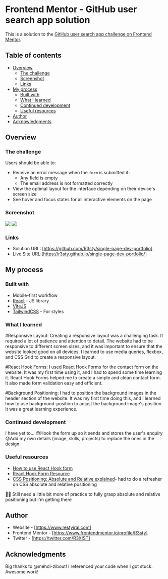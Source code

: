 # Frontend Mentor - GitHub user search app solution

This is a solution to the [GitHub user search app challenge on Frontend Mentor](https://www.frontendmentor.io/challenges/github-user-search-app-Q09YOgaH6).

## Table of contents

- [Overview](#overview)
  - [The challenge](#the-challenge)
  - [Screenshot](#screenshot)
  - [Links](#links)
- [My process](#my-process)
  - [Built with](#built-with)
  - [What I learned](#what-i-learned)
  - [Continued development](#continued-development)
  - [Useful resources](#useful-resources)
- [Author](#author)
- [Acknowledgments](#acknowledgments)

## Overview

### The challenge

Users should be able to:

- Receive an error message when the `form` is submitted if:
  - Any field is empty
  - The email address is not formatted correctly
- View the optimal layout for the interface depending on their device's screen size
- See hover and focus states for all interactive elements on the page

### Screenshot

![](./assets/images/desktop.png)
![](./assets/images/mobile.png)

### Links

- Solution URL: [https://github.com/R3sty/single-page-dev-portfolio]
- Live Site URL:[https://r3sty.github.io/single-page-dev-portfolio/]

## My process

### Built with

- Mobile-first workflow
- [React](https://reactjs.org/) - JS library
- [ViteJS](https://vitejs.dev/)
- [TailwindCSS](https://tailwindcss.com/) - For styles

### What I learned

#Responsive Layout:
Creating a responsive layout was a challenging task. It required a lot of patience and attention to detail. The website had to be responsive to different screen sizes, and it was important to ensure that the website looked good on all devices. I learned to use media queries, flexbox, and CSS Grid to create a responsive layout.

#React Hook Forms:
I used React Hook Forms for the contact form on the website. It was my first time using it, and I had to spend some time learning it. React Hook Forms helped me to create a simple and clean contact form. It also made form validation easy and efficient.

#Background Positioning:
I had to position the background images in the header section of the website. It was my first time doing this, and I learned how to use background-position to adjust the background image's position. It was a great learning experience.

### Continued development

I have yet to...
😓Hook the form up so it sends and stores the user's enquiry
😓Add my own details (image, skills, projects) to replace the ones in the design

### Useful resources

- [How to use React Hook form](https://www.youtube.com/watch?v=4oCH5WaJHzk)
- [React Hook Form Resource](https://react-hook-form.com/)
- [CSS Positioning: Absolute and Relative explained](https://www.youtube.com/watch?v=P6UgYq3J3Qs)- had to do a refresher on CSS absolute and relative positioning

😮‍💨 Still need a little bit more of practice to fully grasp absolute and relative positioning but I'm getting there

## Author

- Website - [https://www.restyiral.com]
- Frontend Mentor - [https://www.frontendmentor.io/profile/R3sty]
- Twitter - [https://twitter.com/R3XIST]

## Acknowledgments

Big thanks to @mehdi-zibout! I referenced your code when I got stuck. Awesome work!
